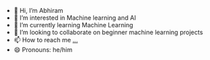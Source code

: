 - 👋 Hi, I’m Abhiram
- 👀 I’m interested in Machine learning and AI 
- 🌱 I’m currently learning Machine Learning
- 💞️ I’m looking to collaborate on beginner machine learning projects
- 📫 How to reach me [...](https://www.instagram.com/rizzzmaxxing/)
- 😄 Pronouns: he/him

<!---
abhiram-k-2223/abhiram-k-2223 is a ✨ special ✨ repository because its `README.md` (this file) appears on your GitHub profile.
You can click the Preview link to take a look at your changes.
--->
